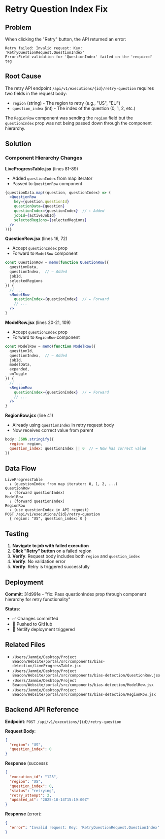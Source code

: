 # Retry Question Index Fix

## Problem
When clicking the "Retry" button, the API returned an error:
```
Retry failed: Invalid request: Key: 'RetryQuestionRequest.QuestionIndex' 
Error:Field validation for 'QuestionIndex' failed on the 'required' tag
```

## Root Cause
The retry API endpoint `/api/v1/executions/{id}/retry-question` requires two fields in the request body:
- `region` (string) - The region to retry (e.g., "US", "EU")
- `question_index` (int) - The index of the question (0, 1, 2, etc.)

The `RegionRow` component was sending the `region` field but the `questionIndex` prop was not being passed down through the component hierarchy.

## Solution

### Component Hierarchy Changes

**LiveProgressTable.jsx** (lines 81-89)
- Added `questionIndex` from map iterator
- Passed to `QuestionRow` component

```jsx
{questionData.map((question, questionIndex) => (
  <QuestionRow
    key={question.questionId}
    questionData={question}
    questionIndex={questionIndex}  // ← Added
    jobId={activeJobId}
    selectedRegions={selectedRegions}
  />
))}
```

**QuestionRow.jsx** (lines 16, 72)
- Accept `questionIndex` prop
- Forward to `ModelRow` component

```jsx
const QuestionRow = memo(function QuestionRow({ 
  questionData, 
  questionIndex,  // ← Added
  jobId, 
  selectedRegions 
}) {
  // ...
  <ModelRow
    questionIndex={questionIndex}  // ← Forward
    // ...
  />
}
```

**ModelRow.jsx** (lines 20-21, 109)
- Accept `questionIndex` prop
- Forward to `RegionRow` component

```jsx
const ModelRow = memo(function ModelRow({ 
  questionId,
  questionIndex,  // ← Added
  jobId,
  modelData, 
  expanded, 
  onToggle 
}) {
  // ...
  <RegionRow
    questionIndex={questionIndex}  // ← Forward
    // ...
  />
}
```

**RegionRow.jsx** (line 41)
- Already using `questionIndex` in retry request body
- Now receives correct value from parent

```jsx
body: JSON.stringify({
  region: region,
  question_index: questionIndex || 0  // ← Now has correct value
})
```

## Data Flow

```
LiveProgressTable
  ↓ (questionIndex from map iterator: 0, 1, 2, ...)
QuestionRow
  ↓ (forward questionIndex)
ModelRow
  ↓ (forward questionIndex)
RegionRow
  ↓ (use questionIndex in API request)
POST /api/v1/executions/{id}/retry-question
  { region: "US", question_index: 0 }
```

## Testing

1. **Navigate to job with failed execution**
2. **Click "Retry" button** on a failed region
3. **Verify**: Request body includes both `region` and `question_index`
4. **Verify**: No validation error
5. **Verify**: Retry is triggered successfully

## Deployment

**Commit**: 31d991e - "fix: Pass questionIndex prop through component hierarchy for retry functionality"

**Status**: 
- ✅ Changes committed
- 🔄 Pushed to GitHub
- 🔄 Netlify deployment triggered

## Related Files

- `/Users/Jammie/Desktop/Project Beacon/Website/portal/src/components/bias-detection/LiveProgressTable.jsx`
- `/Users/Jammie/Desktop/Project Beacon/Website/portal/src/components/bias-detection/QuestionRow.jsx`
- `/Users/Jammie/Desktop/Project Beacon/Website/portal/src/components/bias-detection/ModelRow.jsx`
- `/Users/Jammie/Desktop/Project Beacon/Website/portal/src/components/bias-detection/RegionRow.jsx`

## Backend API Reference

**Endpoint**: `POST /api/v1/executions/{id}/retry-question`

**Request Body**:
```json
{
  "region": "US",
  "question_index": 0
}
```

**Response** (success):
```json
{
  "execution_id": "123",
  "region": "US",
  "question_index": 0,
  "status": "retrying",
  "retry_attempt": 2,
  "updated_at": "2025-10-14T15:19:00Z"
}
```

**Response** (error):
```json
{
  "error": "Invalid request: Key: 'RetryQuestionRequest.QuestionIndex' Error:Field validation for 'QuestionIndex' failed on the 'required' tag"
}
```
